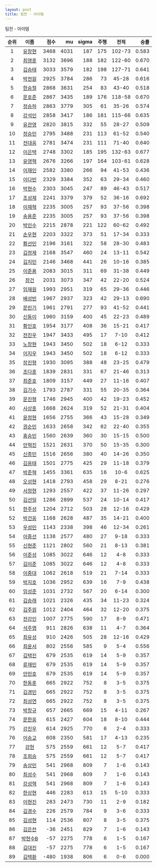 ```yaml
---
layout: post
title: 팀전 - 아이템
---
```


팀전 - 아이템

| 순위 | 이름 | 점수 | mu | sigma | 주행 | 전적 | 승률 |
|:---:|:---:|---:|---:|---:|---:|:---:|---:|
| 1 | [유창현](../yuchanghyeon) | 3468 | 4031 | 187 | 175 | 102-73 | 0.583 |
| 2 | [최영훈](../choiyeonghun) | 3132 | 3696 | 188 | 182 | 122-60 | 0.670 |
| 3 | [김승태](../gimseungtae) | 3033 | 3579 | 182 | 198 | 127-71 | 0.641 |
| 4 | [박천원](../bakcheonwon) | 2925 | 3784 | 286 | 73 | 45-28 | 0.616 |
| 5 | [한승철](../hanseungcheol) | 2868 | 3631 | 254 | 83 | 43-40 | 0.518 |
| 6 | [문호준](../munhojun) | 2867 | 3435 | 189 | 176 | 118-58 | 0.670 |
| 7 | [정승하](../jeongseungha) | 2863 | 3779 | 305 | 61 | 35-26 | 0.574 |
| 8 | [강석인](../gangseokin) | 2858 | 3417 | 186 | 181 | 115-66 | 0.635 |
| 9 | [유관영](../yugwanyeong) | 2820 | 3815 | 332 | 55 | 28-27 | 0.509 |
| 10 | [정승민](../jeongseungmin) | 2795 | 3488 | 231 | 113 | 61-52 | 0.540 |
| 11 | [전대웅](../jeondaewoong) | 2781 | 3474 | 231 | 111 | 71-40 | 0.640 |
| 12 | [이은택](../ieuntaek) | 2748 | 3302 | 185 | 195 | 132-63 | 0.677 |
| 13 | [유영혁](../yuyeonghyeok) | 2676 | 3266 | 197 | 164 | 103-61 | 0.628 |
| 14 | [이재인](../ijaein) | 2582 | 3380 | 266 | 94 | 41-53 | 0.436 |
| 15 | [이다빈](../idabin) | 2329 | 3384 | 352 | 63 | 29-34 | 0.460 |
| 16 | [박현수](../bakhyeonsu) | 2303 | 3045 | 247 | 89 | 46-43 | 0.517 |
| 17 | [조성제](../joseongje) | 2241 | 3379 | 379 | 52 | 36-16 | 0.692 |
| 18 | [이재혁](../ijaehyeok) | 2235 | 3005 | 257 | 93 | 37-56 | 0.398 |
| 19 | [송용준](../songyongjun) | 2235 | 3005 | 257 | 93 | 37-56 | 0.398 |
| 20 | [박인수](../bakinsu) | 2215 | 2878 | 221 | 122 | 60-62 | 0.492 |
| 21 | [손우현](../sonuhyeon) | 2203 | 3322 | 373 | 51 | 17-34 | 0.333 |
| 22 | [황선민](../hwangseongmin) | 2196 | 3161 | 322 | 58 | 28-30 | 0.483 |
| 23 | [김정제](../gimjeongje) | 2168 | 3547 | 460 | 24 | 13-11 | 0.542 |
| 24 | [김지민](../gimjimin) | 2146 | 3468 | 441 | 26 | 10-16 | 0.385 |
| 25 | [이준용](../ijunyong) | 2083 | 3015 | 311 | 69 | 31-38 | 0.449 |
| 26 | [장건](../janggeon) | 2031 | 3073 | 347 | 42 | 22-20 | 0.524 |
| 27 | [임재원](../imjaewon) | 1993 | 2951 | 319 | 65 | 29-36 | 0.446 |
| 28 | [배성빈](../baeseongbin) | 1967 | 2937 | 323 | 42 | 29-13 | 0.690 |
| 29 | [문민기](../munmingi) | 1961 | 2791 | 277 | 93 | 41-52 | 0.441 |
| 30 | [신동이](../shindongi) | 1960 | 3159 | 400 | 45 | 22-23 | 0.489 |
| 31 | [황인호](../hwanginho) | 1954 | 3177 | 408 | 36 | 15-21 | 0.417 |
| 32 | [전진우](../jeonjinwoo) | 1947 | 3433 | 495 | 17 | 7-10 | 0.412 |
| 33 | [노창현](../nochanghyeon) | 1943 | 3450 | 502 | 18 | 6-12 | 0.333 |
| 34 | [이지우](../ijiu) | 1943 | 3450 | 502 | 18 | 6-12 | 0.333 |
| 35 | [장진형](../jangjinhyeong) | 1930 | 3095 | 388 | 48 | 23-25 | 0.479 |
| 36 | [조다훈](../jodahun) | 1839 | 2831 | 331 | 67 | 21-46 | 0.313 |
| 37 | [최준호](../choijunho) | 1809 | 3157 | 449 | 27 | 11-16 | 0.407 |
| 38 | [김기수](../gimgisu) | 1793 | 2787 | 331 | 55 | 20-35 | 0.364 |
| 39 | [문진형](../munjinhyeong) | 1746 | 2945 | 400 | 42 | 19-23 | 0.452 |
| 40 | [사상훈](../sasanghun) | 1668 | 2624 | 319 | 52 | 21-31 | 0.404 |
| 41 | [윤정현](../yunjeonghyeon) | 1656 | 2755 | 366 | 43 | 15-28 | 0.349 |
| 42 | [권순민](../gweonsoonmin) | 1633 | 2658 | 342 | 62 | 22-40 | 0.355 |
| 43 | [홍승민](../hongseungmin) | 1560 | 2639 | 360 | 30 | 15-15 | 0.500 |
| 44 | [안혁진](../anhyeokjin) | 1521 | 2631 | 370 | 50 | 15-35 | 0.300 |
| 45 | [신종민](../shinjongmin) | 1516 | 2656 | 380 | 40 | 14-26 | 0.350 |
| 46 | [김응태](../gimeungtae) | 1501 | 2775 | 425 | 29 | 11-18 | 0.379 |
| 47 | [박준혁](../bakjunhyeok) | 1455 | 3361 | 635 | 16 | 10-6 | 0.625 |
| 48 | [오성현](../oseonghyeon) | 1418 | 2793 | 458 | 29 | 8-21 | 0.276 |
| 49 | [서정현](../seojeonghyeon) | 1293 | 2557 | 422 | 37 | 11-26 | 0.297 |
| 50 | [김선일](../gimseonil) | 1286 | 2899 | 537 | 24 | 10-14 | 0.417 |
| 51 | [한주성](../hanjuseong) | 1204 | 2712 | 503 | 28 | 12-16 | 0.429 |
| 52 | [박건웅](../bakgeonung) | 1168 | 2628 | 487 | 35 | 14-21 | 0.400 |
| 53 | [우성민](../useongmin) | 1143 | 2338 | 398 | 46 | 12-34 | 0.261 |
| 54 | [이중선](../ijungseon) | 1138 | 2577 | 480 | 27 | 9-18 | 0.333 |
| 55 | [신현준](../shinhyeonjun) | 1121 | 2802 | 560 | 21 | 8-13 | 0.381 |
| 56 | [이준성](../ijunseong) | 1085 | 3022 | 646 | 12 | 4-8 | 0.333 |
| 57 | [김이준](../gimijun) | 1085 | 3022 | 646 | 12 | 4-8 | 0.333 |
| 58 | [이중대](../ijungdae) | 1062 | 2618 | 519 | 21 | 7-14 | 0.333 |
| 59 | [박지호](../bakjiho) | 1036 | 2952 | 639 | 16 | 7-9 | 0.438 |
| 60 | [임성준](../imseongjun) | 1031 | 2732 | 567 | 20 | 6-14 | 0.300 |
| 61 | [김승래](../gimseungrae) | 1021 | 2326 | 435 | 34 | 11-23 | 0.324 |
| 62 | [김주원](../gimjuwon) | 1012 | 2404 | 464 | 32 | 12-20 | 0.375 |
| 63 | [전강인](../jeongangin) | 1007 | 2775 | 590 | 17 | 8-9 | 0.471 |
| 64 | [석주엽](../seokjuyeob) | 911 | 2826 | 638 | 11 | 4-7 | 0.364 |
| 65 | [최유성](../choiyuseong) | 910 | 2426 | 505 | 28 | 12-16 | 0.429 |
| 66 | [최윤서](../choiyunseo) | 802 | 2556 | 585 | 9 | 5-4 | 0.556 |
| 67 | [김택진](../gimtaekjin) | 679 | 2535 | 619 | 14 | 5-9 | 0.357 |
| 68 | [류재민](../ryujaemin) | 679 | 2535 | 619 | 14 | 5-9 | 0.357 |
| 69 | [안민호](../anminho) | 679 | 2535 | 619 | 14 | 5-9 | 0.357 |
| 70 | [한동훈](../handonghun) | 665 | 2922 | 752 | 8 | 3-5 | 0.375 |
| 71 | [김경민](../gimgyeongmin) | 665 | 2922 | 752 | 8 | 3-5 | 0.375 |
| 72 | [최성연](../choiseongyeon) | 665 | 2922 | 752 | 8 | 3-5 | 0.375 |
| 73 | [박창규](../bakchanggyu) | 657 | 2665 | 669 | 15 | 4-11 | 0.267 |
| 74 | [문한웅](../munhanung) | 615 | 2427 | 604 | 18 | 8-10 | 0.444 |
| 75 | [강진우](../gangjinwu) | 614 | 2925 | 770 | 6 | 2-4 | 0.333 |
| 76 | [이승교](../iseunggyo) | 608 | 2350 | 581 | 17 | 4-13 | 0.235 |
| 77 | [강현](../ganghyeon) | 575 | 2559 | 661 | 12 | 5-7 | 0.417 |
| 78 | [조희승](../joheeseung) | 575 | 2559 | 661 | 12 | 5-7 | 0.417 |
| 79 | [송상민](../songsangmin) | 541 | 2968 | 809 | 7 | 1-6 | 0.143 |
| 80 | [최성수](../choiseongsu) | 541 | 2968 | 809 | 7 | 1-6 | 0.143 |
| 81 | [강성혁](../gangseonghyeok) | 541 | 2968 | 809 | 7 | 1-6 | 0.143 |
| 82 | [한상현](../hansanghyeon) | 446 | 2283 | 613 | 15 | 5-10 | 0.333 |
| 83 | [이현진](../ihyeonjin) | 283 | 2473 | 730 | 11 | 2-9 | 0.182 |
| 84 | [김경수](../gimgyeongsu) | 226 | 2579 | 784 | 9 | 3-6 | 0.333 |
| 85 | [김성현](../gimseonghyeon) | 114 | 2536 | 807 | 8 | 3-5 | 0.375 |
| 86 | [김은찬](../gimeunchan) | -36 | 2451 | 829 | 7 | 1-6 | 0.143 |
| 87 | [박현수B](../bakhyeonsu-b) | -57 | 2275 | 778 | 6 | 1-5 | 0.167 |
| 88 | [김대진](../gimdaejin) | -57 | 2275 | 778 | 6 | 1-5 | 0.167 |
| 89 | [김택환](../gimtaekhwan) | -480 | 1938 | 806 | 6 | 0-6 | 0.000 |
